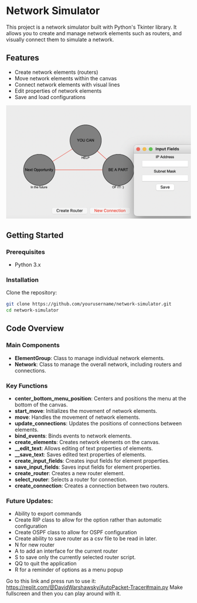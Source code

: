 # Network Simulator

This project is a network simulator built with Python's Tkinter library. It allows you to create and manage network elements such as routers, and visually connect them to simulate a network.

## Features

- Create network elements (routers)
- Move network elements within the canvas
- Connect network elements with visual lines
- Edit properties of network elements
- Save and load configurations

![Automate Packet Tracer](./automate-pt.png)

## Getting Started

### Prerequisites

- Python 3.x

### Installation

Clone the repository:
```bash
git clone https://github.com/yourusername/network-simulator.git
cd network-simulator
```

## Code Overview

### Main Components

- **ElementGroup**: Class to manage individual network elements.
- **Network**: Class to manage the overall network, including routers and connections.

### Key Functions
- **center_bottom_menu_position**: Centers and positions the menu at the bottom of the canvas.
- **start_move**: Initializes the movement of network elements.
- **move**: Handles the movement of network elements.
- **update_connections**: Updates the positions of connections between elements.
- **bind_events**: Binds events to network elements.
- **create_elements**: Creates network elements on the canvas.
- **__edit_text**: Allows editing of text properties of elements.
- **__save_text**: Saves edited text properties of elements.
- **create_input_fields**: Creates input fields for element properties.
- **save_input_fields**: Saves input fields for element properties.
- **create_router**: Creates a new router element.
- **select_router**: Selects a router for connection.
- **create_connection**: Creates a connection between two routers.


### Future Updates:
- Ability to export commands
- Create RIP class to allow for the option rather than automatic configuration
- Create OSPF class to allow for OSPF configuration
- Create ability to save router as a csv file to be read in later.
- N for new router
- A to add an interface for the current router
- S to save only the currently selected router script.
- QQ to quit the application
- R for a reminder of options as a menu popup

Go to this link and press run to use it: https://replit.com/@DavidWarshawsky/AutoPacket-Tracer#main.py
Make fullscreen and then you can play around with it. 
